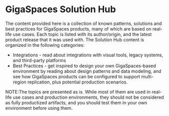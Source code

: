# GigaSpaces Solution Hub

The content provided here is a collection of known patterns, solutions and best practices for GigaSpaces products, many of which are based on real-life use cases. Each topic is listed with its author/origin, and the latest product release that it was used with. 
The Solution Hub content is organized in the following categories:

* Integrations - read about integrations with visual tools, legacy systems, and third-party platforms
* Best Practices - get inspired to design your own GigaSpaces-based environment by reading about design patterns and data modeling, and see how GigaSpaces products can be configured to support multi-region replication, plus potential production scenarios.

NOTE:The topics are presented as is. While most of them are used in real-life use cases and production environments, they should not be considered as fully productized artifacts, and you should test them in your own environment before using them.
